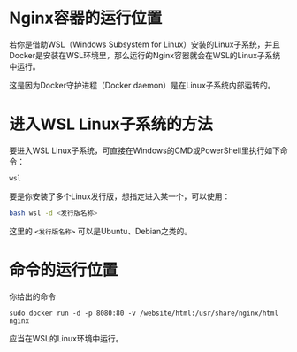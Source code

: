 # Nginx容器的运行位置 

若你是借助WSL（Windows Subsystem for Linux）安装的Linux子系统，并且Docker是安装在WSL环境里，那么运行的Nginx容器就会在WSL的Linux子系统中运行。

这是因为Docker守护进程（Docker daemon）是在Linux子系统内部运转的。

# 进入WSL Linux子系统的方法 

要进入WSL Linux子系统，可直接在Windows的CMD或PowerShell里执行如下命令： 

```bash
wsl
```

要是你安装了多个Linux发行版，想指定进入某一个，可以使用： 

```bash
bash wsl -d <发行版名称>
```

这里的 `<发行版名称>` 可以是Ubuntu、Debian之类的。

# 命令的运行位置 

你给出的命令

```sudo
sudo docker run -d -p 8080:80 -v /website/html:/usr/share/nginx/html nginx
```

应当在WSL的Linux环境中运行。
